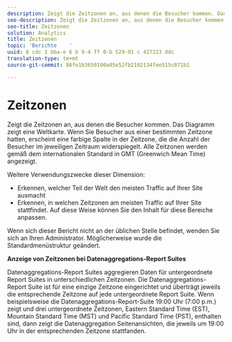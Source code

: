 ```yaml
---
description: Zeigt die Zeitzonen an, aus denen die Besucher kommen. Das Diagramm zeigt eine Weltkarte. Wenn Sie Besucher aus einer bestimmten Zeitzone hatten, erscheint eine farbige Spalte in der Zeitzone, die die Anzahl der Besucher im jeweiligen Zeitraum widerspiegelt. Alle Zeitzonen werden gemäß dem internationalen Standard in GMT (Greenwich Mean Time) angezeigt.
seo-description: Zeigt die Zeitzonen an, aus denen die Besucher kommen. Das Diagramm zeigt eine Weltkarte. Wenn Sie Besucher aus einer bestimmten Zeitzone hatten, erscheint eine farbige Spalte in der Zeitzone, die die Anzahl der Besucher im jeweiligen Zeitraum widerspiegelt. Alle Zeitzonen werden gemäß dem internationalen Standard in GMT (Greenwich Mean Time) angezeigt.
seo-title: Zeitzonen
solution: Analytics
title: Zeitzonen
topic: 'Berichte    '
uuid: 8 cdc 1 bba-e 6 b 9-4 ff 0-b 529-91 c 427223 ddc
translation-type: tm+mt
source-git-commit: 86fe1b3650100a05e52fb2102134fee515c871b1

---
```



# Zeitzonen

Zeigt die Zeitzonen an, aus denen die Besucher kommen. Das Diagramm zeigt eine Weltkarte. Wenn Sie Besucher aus einer bestimmten Zeitzone hatten, erscheint eine farbige Spalte in der Zeitzone, die die Anzahl der Besucher im jeweiligen Zeitraum widerspiegelt. Alle Zeitzonen werden gemäß dem internationalen Standard in GMT (Greenwich Mean Time) angezeigt.

Weitere Verwendungszwecke dieser Dimension:

* Erkennen, welcher Teil der Welt den meisten Traffic auf Ihrer Site ausmacht
* Erkennen, in welchen Zeitzonen am meisten Traffic auf Ihrer Site stattfindet. Auf diese Weise können Sie den Inhalt für diese Bereiche anpassen.

Wenn sich dieser Bericht nicht an der üblichen Stelle befindet, wenden Sie sich an Ihren Administrator. Möglicherweise wurde die Standardmenüstruktur geändert.

**Anzeige von Zeitzonen bei Datenaggregations-Report Suites**

Datenaggregations-Report Suites aggregieren Daten für untergeordnete Report Suites in unterschiedlichen Zeitzonen. Die Datenaggregations-Report Suite ist für eine einzige Zeitzone eingerichtet und überträgt jeweils die entsprechende Zeitzone auf jede untergeordnete Report Suite. Wenn beispielsweise die Datenaggregations-Report-Suite 19:00 Uhr (7:00 p.m.) zeigt und drei untergeordnete Zeitzonen, Eastern Standard Time (EST), Mountain Standard Time (MST) und Pacific Standard Time (PST), enthalten sind, dann zeigt die Datenaggregation Seitenansichten, die jeweils um 19:00 Uhr in der entsprechenden Zeitzone stattfanden.
